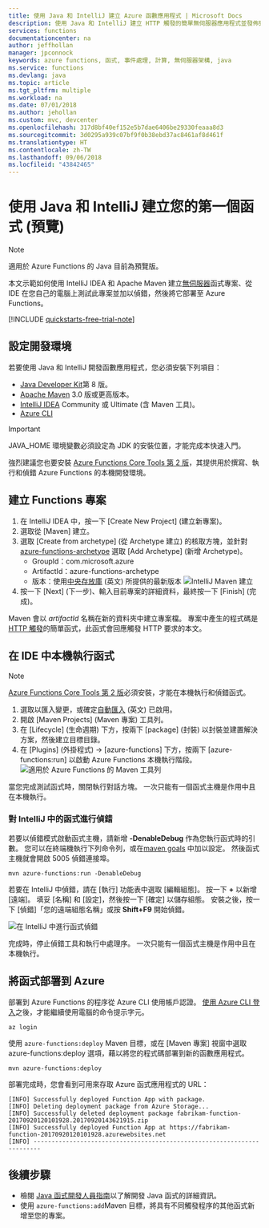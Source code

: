 ```yaml
---
title: 使用 Java 和 IntelliJ 建立 Azure 函數應用程式 | Microsoft Docs
description: 使用 Java 和 IntelliJ 建立 HTTP 觸發的簡單無伺服器應用程式並發佈到 Azure Functions 的操作說明指南。
services: functions
documentationcenter: na
author: jeffhollan
manager: jpconnock
keywords: azure functions, 函式, 事件處理, 計算, 無伺服器架構, java
ms.service: functions
ms.devlang: java
ms.topic: article
ms.tgt_pltfrm: multiple
ms.workload: na
ms.date: 07/01/2018
ms.author: jehollan
ms.custom: mvc, devcenter
ms.openlocfilehash: 317d8bf40ef152e5b7dae6406be29330feaaa8d3
ms.sourcegitcommit: 3d0295a939c07bf9f0b38ebd37ac8461af8d461f
ms.translationtype: HT
ms.contentlocale: zh-TW
ms.lasthandoff: 09/06/2018
ms.locfileid: "43842465"
---
```

# <a name="create-your-first-function-with-java-and-intellij-preview"></a>使用 Java 和 IntelliJ 建立您的第一個函式 (預覽)

> [!NOTE] 
> 適用於 Azure Functions 的 Java 目前為預覽版。

本文示範如何使用 IntelliJ IDEA 和 Apache Maven 建立[無伺服器](https://azure.microsoft.com/overview/serverless-computing/)函式專案、從 IDE 在您自己的電腦上測試此專案並加以偵錯，然後將它部署至 Azure Functions。 

<!-- TODO ![Access a Hello World function from the command line with cURL](media/functions-create-java-maven/hello-azure.png) -->

[!INCLUDE [quickstarts-free-trial-note](../../includes/quickstarts-free-trial-note.md)]

## <a name="set-up-your-development-environment"></a>設定開發環境

若要使用 Java 和 IntelliJ 開發函數應用程式，您必須安裝下列項目：

-  [Java Developer Kit](https://www.azul.com/downloads/zulu/)第 8 版。
-  [Apache Maven](https://maven.apache.org) 3.0 版或更高版本。
-  [IntelliJ IDEA](https://www.jetbrains.com/idea/download) Community 或 Ultimate (含 Maven 工具)。
-  [Azure CLI](https://docs.microsoft.com/cli/azure)

> [!IMPORTANT] 
> JAVA_HOME 環境變數必須設定為 JDK 的安裝位置，才能完成本快速入門。

強烈建議您也要安裝 [Azure Functions Core Tools 第 2 版](functions-run-local.md#v2)，其提供用於撰寫、執行和偵錯 Azure Functions 的本機開發環境。 


## <a name="create-a-functions-project"></a>建立 Functions 專案

1. 在 IntelliJ IDEA 中，按一下 [Create New Project] \(建立新專案\)。  
1. 選取從 [Maven] 建立。
1. 選取 [Create from archetype] \(從 Archetype 建立\) 的核取方塊，並針對 [azure-functions-archetype](https://mvnrepository.com/artifact/com.microsoft.azure/azure-functions-archetype) 選取 [Add Archetype] \(新增 Archetype\)。
    - GroupId：com.microsoft.azure
    - ArtifactId：azure-functions-archetype
    - 版本：使用[中央存放庫](https://mvnrepository.com/artifact/com.microsoft.azure/azure-functions-archetype) \(英文\) 所提供的最新版本 
    ![IntelliJ Maven 建立](media/functions-create-first-java-intellij/functions-create-intellij.png)  
1. 按一下 [Next] \(下一步\)、輸入目前專案的詳細資料，最終按一下 [Finish] \(完成\)。

Maven 會以 _artifactId_ 名稱在新的資料夾中建立專案檔。 專案中產生的程式碼是 [HTTP 觸發](/azure/azure-functions/functions-bindings-http-webhook)的簡單函式，此函式會回應觸發 HTTP 要求的本文。

## <a name="run-functions-locally-in-the-ide"></a>在 IDE 中本機執行函式

> [!NOTE]
> [Azure Functions Core Tools 第 2 版](functions-run-local.md#v2)必須安裝，才能在本機執行和偵錯函式。

1. 選取以匯入變更，或確定[自動匯入](https://www.jetbrains.com/help/idea/creating-and-optimizing-imports.html) \(英文\) 已啟用。
1. 開啟 [Maven Projects] \(Maven 專案\) 工具列。
1. 在 [Lifecycle] \(生命週期\) 下方，按兩下 [package] \(封裝\) 以封裝並建置解決方案，然後建立目標目錄。
1. 在 [Plugins] \(外掛程式\) -> [azure-functions] 下方，按兩下 [azure-functions:run] 以啟動 Azure Functions 本機執行階段。  
  ![適用於 Azure Functions 的 Maven 工具列](media/functions-create-first-java-intellij/functions-intellij-java-maven-toolbar.png)  

當您完成測試函式時，關閉執行對話方塊。 一次只能有一個函式主機是作用中且在本機執行。

### <a name="debug-the-function-in-intellij"></a>對 IntelliJ 中的函式進行偵錯
若要以偵錯模式啟動函式主機，請新增 **-DenableDebug** 作為您執行函式時的引數。 您可以在終端機執行下列命令列，或在[maven goals](https://www.jetbrains.com/help/idea/maven-support.html#run_goal) 中加以設定。 然後函式主機就會開啟 5005 偵錯連接埠。 

```
mvn azure-functions:run -DenableDebug
```

若要在 IntelliJ 中偵錯，請在 [執行] 功能表中選取 [編輯組態]。 按一下 **+** 以新增 [遠端]。 填妥 [名稱] 和 [設定]，然後按一下 [確定] 以儲存組態。 安裝之後，按一下 [偵錯]「您的遠端組態名稱」或按 **Shift+F9** 開始偵錯。

![在 IntelliJ 中進行函式偵錯](media/functions-create-first-java-intellij/debug-configuration-intellij.PNG)

完成時，停止偵錯工具和執行中處理序。 一次只能有一個函式主機是作用中且在本機執行。

## <a name="deploy-the-function-to-azure"></a>將函式部署到 Azure

部署到 Azure Functions 的程序從 Azure CLI 使用帳戶認證。 [使用 Azure CLI 登入](/cli/azure/authenticate-azure-cli?view=azure-cli-latest)之後，才能繼續使用電腦的命令提示字元。

```azurecli
az login
```

使用 `azure-functions:deploy` Maven 目標，或在 [Maven 專案] 視窗中選取 azure-functions:deploy 選項，藉以將您的程式碼部署到新的函數應用程式。

```
mvn azure-functions:deploy
```

部署完成時，您會看到可用來存取 Azure 函式應用程式的 URL：

```output
[INFO] Successfully deployed Function App with package.
[INFO] Deleting deployment package from Azure Storage...
[INFO] Successfully deleted deployment package fabrikam-function-20170920120101928.20170920143621915.zip
[INFO] Successfully deployed Function App at https://fabrikam-function-20170920120101928.azurewebsites.net
[INFO] ------------------------------------------------------------------------
```

## <a name="next-steps"></a>後續步驟

- 檢閱 [Java 函式開發人員指南](functions-reference-java.md)以了解開發 Java 函式的詳細資訊。
- 使用 `azure-functions:add`Maven 目標，將具有不同觸發程序的其他函式新增至您的專案。
